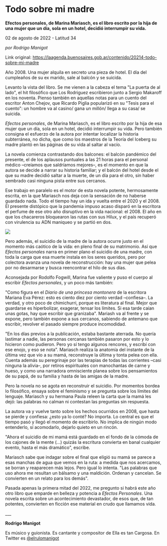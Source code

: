 # Todo sobre mi madre

**Efectos personales, de Marina Mariasch, es el libro escrito por la hija de una mujer que un día, sola en un hotel, decidió interrumpir su vida.**

02 de agosto de 2022 - Latitud 34

_por Rodrigo Manigot_

Link original: https://laagenda.buenosaires.gob.ar/contenido/20214-todo-sobre-mi-madre



Año 2008. Una mujer alquila en secreto una pieza de hotel. El día del cumpleaños de su ex marido, sale al balcón y se suicida.




Levanto la vista del libro. Se me vienen a la cabeza el tema "La puerta de al lado", el hit filosófico que Los Rodriguez escribieron junto a Sergio Makaroff en los noventa. Pienso también en aquellas notas para un cuento del escritor Anton Chejov, que Ricardo Piglia popularizó en su "Tesis para el cuento": un hombre va al casino/ gana un millón/ llega a su casa/ se suicida.




*Efectos personales*, de Marina Mariasch, es el libro escrito por la hija de esa mujer que un día, sola en un hotel, decidió interrumpir su vida. Pero también consigna el esfuerzo de la autora por intentar localizar la historia subterránea, no dicha, que como los maestros de la Teoría del Iceberg su madre plantó en las páginas de su vida al saltar al vacío.




La novela comienza contrastando dos balcones: el balcón pandémico del presente, el de los aplausos puntuales a las 21 horas para el personal médico –creíamos que saldríamos mejores–, es el momento en que la autora se decide a narrar su historia familiar; y el balcón del hotel desde el que su madre decidió saltar a la muerte, de un día para el otro, sin haber sembrado casi ninguna pista entre sus cercanos.




Ese trabajo en paralelo es el motor de esta novela potente, hermosamente escrita, en la que Mariasch nos deja con la sensación de no haberse guardado nada. Todo el tiempo hay un ida y vuelta entre el 2020 y el 2008. El presente distópico que la pandemia impuso acaso disparó en la escritora el perfume de ese otro año disruptivo en la vida nacional: el 2008. El año en que los chacareros bloquearon las rutas con sus Hilux, y el país recuperó con virulencia su ADN maniqueo y se partió en dos.




![](https://cdn.feater.me/files/images/314895/205e846e-d146-4351-9f32-90e5205a4231.jpg)




Pero además, el suicidio de la madre de la autora ocurre justo en el momento más caótico de la vida: en pleno final de su matrimonio. Así que *Efectos personales* narra en primer plano el suicidio de una madre, con toda la carga que esa muerte instala en los seres queridos, pero por colectora avanza una novela de reconstrucción: hay una mujer que pelea por no desarmarse y busca reencontrar el hilo de sus días.




Aconsejada por Rodolfo Fogwill, Marina fue valiente y puso el cuerpo al escribir *Efectos personales*, y un poco más también:




 "Como figura en el *Diario de una princesa montonera* de la escritora Mariana Eva Pérez: esto es ciento diez por ciento verdad –confiesa–. La verdad, y otro poco de chimichurri, porque es literatura al final. Mejor que guardarse es hiperbolizar, exagerar, tensar los límites. Si esa tarde caían unas gotas, hay que escribir que granizaba".
Mariash va al frente y se expone, pero también expone a sus cercanos, sabiendo de antemano que escribir, revolver el pasado siempre produce incomodidad.
 



"En los días previos a la publicación, estaba bastante aterrada. No quería lastimar a nadie, las personas cercanas también pasaron por esto y lo hicieron como pudieron. Pero yo sí tengo algunos rencores, y escribí con ese enojo, y eso se nota". Mariasch realiza la anatomía del instante de la última vez que vio a su mamá, reconstruye la última y tonta pelea con ella. Cuenta además su peregrinaje por las terapias de todas las corrientes –casi ninguna la alivia–, por retiros espirituales con manochantas de carne y hueso, y como una narradora omnisciente planea sobre los pensamientos de su papá, de su familia y hasta de las amigas de la madre.




Pero la novela no se agota en reconstruir el suicidio. Por momentos bordea lo filosófico, ensaya sobre el feminismo y se pregunta sobre los límites del lenguaje. Mariasch y su hermana Paula releen la carta que la mamá les dejó: las palabras no calman ni contestan las preguntas sin respuesta.




 La autora va y vuelve tanto sobre los hechos ocurridos en 2008, que hasta se pierde y confiesa: ¿esto ya lo conté? No importa. Lo central es que el tiempo pasó y llegó el momento de escribirlo. No implica de ningún modo
entenderlo, sí acomodarlo, dejarlo quieto en un rincón.
 



"Ahora el suicidio de mi mamá está guardado en el fondo de la cómoda de los cajones de la mente (...) quizás la escritura convierta en banal cualquier evento, hasta el más dramático", escribe.




Mariasch sabe que indagar sobre el final que eligió su mamá se parece a esas manchas de agua que vemos en la ruta: a medida que nos acercamos, se borran y reaparecen más lejos. Pero igual lo intenta. "Las palabras que uso ahora me resultan un bálsamo y una maldición. Ordenan y cancelan. Se convierten en un relato para los demás".




Pasada apenas la primera mitad del 2022, me pregunto si habrá este año otro libro que emparde en belleza y potencia a *Efectos Personales*. Una novela escrita sobre un acontecimiento devastador, de esos que, de tan potentes, convierten en ficción ese material en crudo que llamamos vida.




\_\_\_




**Rodrigo Manigot**




Es músico y guionista. Es cantante y compositor de Ella es tan Cargosa. En Twitter es [@elrulomanigot](https://twitter.com/rodrigomanigot)



